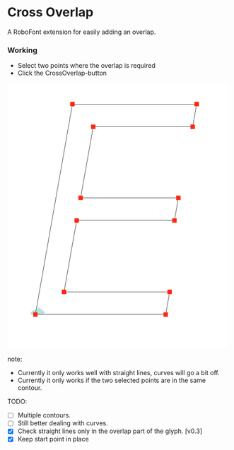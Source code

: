 # Cross Overlap
A RoboFont extension for easily adding an overlap.

### Working
- Select two points where the overlap is required
- Click the CrossOverlap-button

![Preview](https://github.com/thomgb/RoboFontScripts/blob/master/extentions_dev/AddCrossOverlap/addCrossOverlap.gif)

note: 
- Currently it only works well with straight lines, curves will go a bit off. 
- Currently it only works if the two selected points are in the same contour.

TODO:
- [ ] Multiple contours.
- [ ] Still better dealing with curves.
- [x] Check straight lines only in the overlap part of the glyph. [v0.3]
- [x] Keep start point in place 
